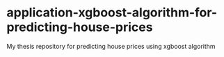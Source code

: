 # application-xgboost-algorithm-for-predicting-house-prices
My thesis repository for predicting house prices using xgboost algorithm
